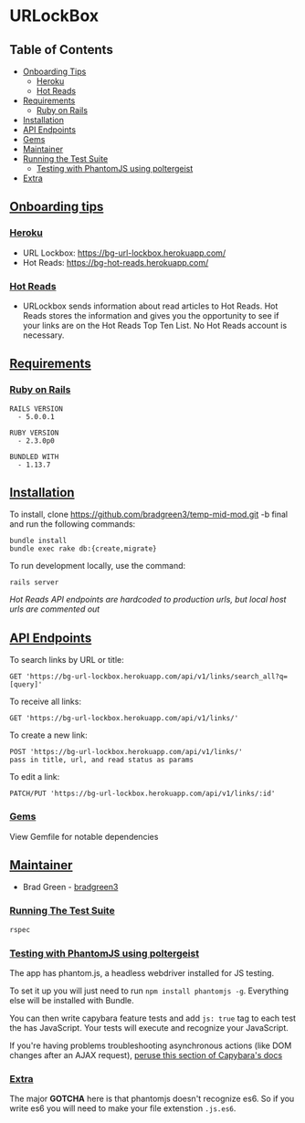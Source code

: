 # URLockBox

## Table of Contents
- [Onboarding Tips](#onboarding)
  - [Heroku](#heroku)
  - [Hot Reads](#hotreads)
- [Requirements](#requirements)
  - [Ruby on Rails](#ror)
- [Installation](#installation)
- [API Endpoints](#api-endpoints)
- [Gems](#gems)
- [Maintainer](#maintainer)
- [Running the Test Suite](#testing)
  - [Testing with PhantomJS using poltergeist](#poltergeist)
- [Extra](#extra)

## [Onboarding tips](#onboarding)
### [Heroku](#heroku)
* URL Lockbox: https://bg-url-lockbox.herokuapp.com/
* Hot Reads: https://bg-hot-reads.herokuapp.com/

### [Hot Reads](#hotreads)
* URLockbox sends information about read articles to Hot Reads. Hot Reads stores the information and gives you the opportunity to see if your links are on the Hot Reads Top Ten List. No Hot Reads account is necessary.

## [Requirements](#requirements)
### [Ruby on Rails](#ror)
```
RAILS VERSION
  - 5.0.0.1

RUBY VERSION
  - 2.3.0p0

BUNDLED WITH
  - 1.13.7
```

## [Installation](#installation)

To install, clone https://github.com/bradgreen3/temp-mid-mod.git -b final and run the following commands:

```
bundle install
bundle exec rake db:{create,migrate}
```

To run development locally, use the command:
```
rails server
```

*Hot Reads API endpoints are hardcoded to production urls, but local host urls are commented out*

## [API Endpoints](#api-endpoints)

To search links by URL or title:
```
GET 'https://bg-url-lockbox.herokuapp.com/api/v1/links/search_all?q=[query]'
```

To receive all links:
```
GET 'https://bg-url-lockbox.herokuapp.com/api/v1/links/'
```

To create a new link:
```
POST 'https://bg-url-lockbox.herokuapp.com/api/v1/links/'
pass in title, url, and read status as params
```

To edit a link:
```
PATCH/PUT 'https://bg-url-lockbox.herokuapp.com/api/v1/links/:id'
```

### [Gems](#gems)
View Gemfile for notable dependencies

## [Maintainer](#maintainer)

* Brad Green - [bradgreen3](https://github.com/bradgreen3)

### [Running The Test Suite](#testing)

```ruby
rspec
```

### [Testing with PhantomJS using poltergeist](#poltergeist)

The app has phantom.js, a headless webdriver installed for JS testing.

To set it up you will just need to run `npm install phantomjs -g`. Everything else will be installed with Bundle.

You can then write capybara feature tests and add `js: true` tag to each test the has JavaScript.  Your tests will execute and recognize your JavaScript.

If you're having problems troubleshooting asynchronous actions (like DOM changes after an AJAX request), [peruse this section of Capybara's docs](https://github.com/teamcapybara/capybara#asynchronous-javascript-ajax-and-friends)

### [Extra](#extra)
The major __GOTCHA__ here is that phantomjs doesn't recognize es6. So if you write es6 you will need to make your file extenstion `.js.es6`.
